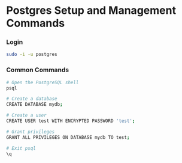 # Postgres Setup and Management Commands

### Login
```sh
sudo -i -u postgres
```

### Common Commands
```sh
# Open the PostgreSQL shell
psql

# Create a database
CREATE DATABASE mydb;

# Create a user
CREATE USER test WITH ENCRYPTED PASSWORD 'test';

# Grant privileges
GRANT ALL PRIVILEGES ON DATABASE mydb TO test;

# Exit psql
\q
```
